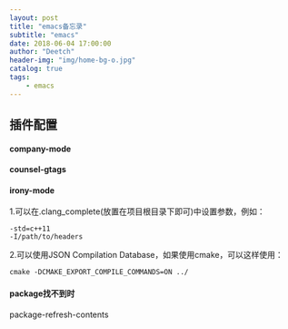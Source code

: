 ```yaml
---
layout: post
title: "emacs备忘录"
subtitle: "emacs"
date: 2018-06-04 17:00:00
author: "Deetch"
header-img: "img/home-bg-o.jpg"
catalog: true
tags:
    - emacs
---
```


## 插件配置

#### company-mode

#### counsel-gtags

#### irony-mode

1.可以在.clang_complete(放置在项目根目录下即可)中设置参数，例如：  
~~~
-std=c++11
-I/path/to/headers
~~~

2.可以使用JSON Compilation Database，如果使用cmake，可以这样使用：  
~~~
cmake -DCMAKE_EXPORT_COMPILE_COMMANDS=ON ../
~~~


#### package找不到时
package-refresh-contents
